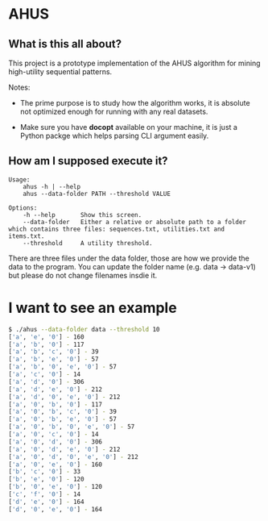 # AHUS

## What is this all about?

This project is a prototype implementation of the AHUS algorithm for mining high-utility sequential patterns.

Notes:

* The prime purpose is to study how the algorithm works, it is absolute not optimized enough for running with any real datasets.

* Make sure you have __docopt__ available on your machine, it is just a Python packge which helps parsing CLI argument easily.

## How am I supposed execute it?

```text
Usage:
    ahus -h | --help
    ahus --data-folder PATH --threshold VALUE

Options:
    -h --help       Show this screen.
    --data-folder   Either a relative or absolute path to a folder which contains three files: sequences.txt, utilities.txt and items.txt.
    --threshold     A utility threshold.
```

There are three files under the data folder, those are how we provide the data to the program. You can update the folder name (e.g. data -> data-v1) but please do not change filenames insdie it.

# I want to see an example

```bash
$ ./ahus --data-folder data --threshold 10
['a', 'e', '0'] - 160
['a', 'b', '0'] - 117
['a', 'b', 'c', '0'] - 39
['a', 'b', 'e', '0'] - 57
['a', 'b', '0', 'e', '0'] - 57
['a', 'c', '0'] - 14
['a', 'd', '0'] - 306
['a', 'd', 'e', '0'] - 212
['a', 'd', '0', 'e', '0'] - 212
['a', '0', 'b', '0'] - 117
['a', '0', 'b', 'c', '0'] - 39
['a', '0', 'b', 'e', '0'] - 57
['a', '0', 'b', '0', 'e', '0'] - 57
['a', '0', 'c', '0'] - 14
['a', '0', 'd', '0'] - 306
['a', '0', 'd', 'e', '0'] - 212
['a', '0', 'd', '0', 'e', '0'] - 212
['a', '0', 'e', '0'] - 160
['b', 'c', '0'] - 33
['b', 'e', '0'] - 120
['b', '0', 'e', '0'] - 120
['c', 'f', '0'] - 14
['d', 'e', '0'] - 164
['d', '0', 'e', '0'] - 164
```
